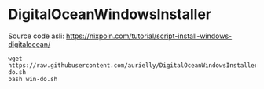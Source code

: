 # DigitalOceanWindowsInstaller

Source code asli: https://nixpoin.com/tutorial/script-install-windows-digitalocean/


```
wget https://raw.githubusercontent.com/aurielly/DigitalOceanWindowsInstaller/main/win-do.sh
bash win-do.sh
```
